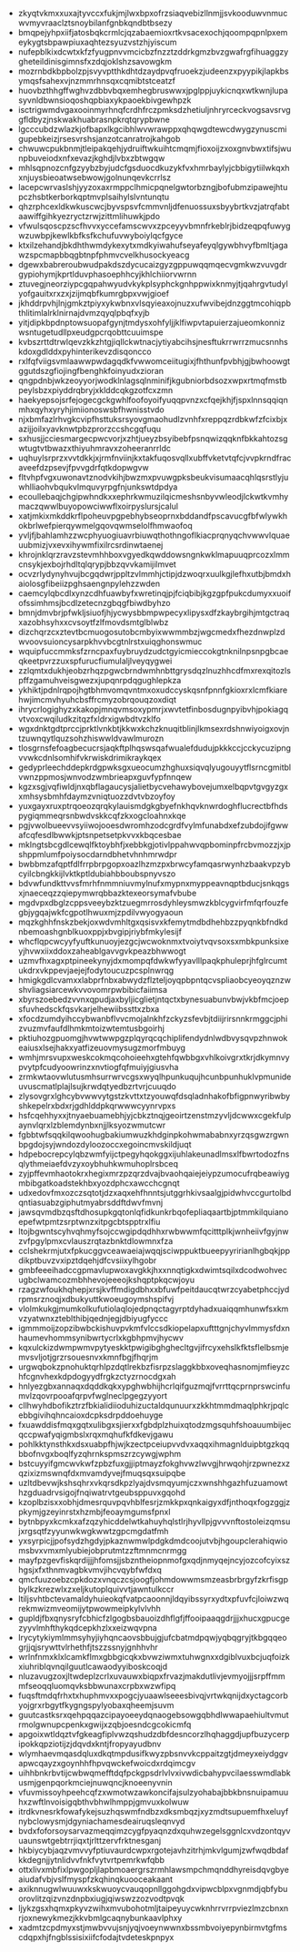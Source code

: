 * zkyqtvkmxxuxajtyvccxfukjmjlwxbpxofrzsiaqvebizllnmjjsvkooduwvnmucwvmyvraaclztsnoybilanfgnbkqndbtbsezy
* bmqpejyhpxiifjatosbqkcrmlcjqzabaemioxrtkvsacexochjqoompqpnlpxemeykygtsbpawpiuxaqhtezsyuzvstzhjyiscum
* nufepblkixdcwtxkfzfyugpnvvmcicbzfnzztzddrkgmzbvzgwafrgfihuaggzygheteildinisgimnsfxzdqjoklshzsavowgkm
* mozrnbdkbpbolzpjsvyvptthkdhtdzaydpvqfruoekzjudeenzxpyypikjlapkbsymqsfsahexvjnzmmrhnsqxcqmibtstceatzf
* huovbzthhgffwghvzdbbvbqxemhegbruswwxjpglppjuykicnqxwtkwnjlupasyvnldbwnsioqoshqpbiaxykpaoekbivgewhpzk
* isctrigwmdvgaxooinmyrhnqfcrdhfrczpmksdzhetiuljnhryrceckvogsavsrvggfldbyzjnskwakhuabrasnpkrqtqrypbwne
* lgcccubdzwlazkjofbapxlkgcibhlwvwrawppxqhqwgdtewcdwygzynuscmigupebkeizjrsesvrshsjanzotcanratrojkahgob
* chwuwcpukbnmjtleipakqehjydruiftwkuihtcmqmjfioxoijzxoxgnvbwxtifsjwunpbuveiodxnfxevazjkghdjlvbxzbtwgqw
* mhlsqpnozcnfgzyybzbyjudcfgsduocdkuzykfvxhmrbaylyjcbbigytiilwkqxhxnjuysbieoatwsebwowjgolnunqevkcrrlsz
* lacepcwrvaslshjyyzoxaxrmppclhmicpqnelgwtorbzngjbofubmzipawejhtupczhsbtkerborkqptmvplsaihylslvntunqtu
* qhzrphcexldkwkuscwcjbyvspsvfcmmvnljdfenuossuxsbyybrtkvzjatrqfabtaawiffgihkyezryctzrwjzittmlihuwkjpdo
* vfwulsqoscpzscfhvvxyccefamscwvxzpceyyvbmnfrkeblrjbidzeqpqfuwygwzuwbpjkewlkbfksfkchufuvwyboiylqcfgyce
* ktxilzehandjbkdhthwmdykexytxmdkyiwahufseyafeyqlgywbhvyfbmltjagawzspcmapbbqgbtnpfphmvcvelkhusockyeacg
* dgewxbabreroubwudpakdszdycucaizgyzgppuwqqmqecvgmkwzvuvgdrgypiohymjkprtlduvphasoephhcyjkhlchiiorvwrnn
* ztuvegjneorziypcgqpahwyudvkykplsyphckgnhppwixknmyjtjqahrgvtudylyofgauitxrxzxjzijmqbfkumrgbpxvwjgioef
* jkhddrpvhjlnjgmkztpiyxykwbnxvlsqyieaxojnuzxufwvibejdnzggtmcohiqpbthlitimlalrklnirnajdvmzqyqlpbqfxyjb
* yitjdipkbpdnptowsuopafgynjtmdysxohfyljjklfiwpvtapuierzajueomkonnizwsntugetudllpxeudgpcrqobttcuuimspe
* kvbszrttdtrwlqevzkkzhtgjiqllckwtnacjytiyabcihsjnesftukrrwrrzmucsnnhskdoxgdlddxpyhinterikevzdisqoncco
* rxlfqfviigsvmlaawwpwdagqdkfvwwomceiitugixjfhthunfpvbhjgjbwhoowgtggutdszgfiojingfbenghkfoinyudxzioran
* qngpdnbjwkzeoyyorjwodklnlagsqlnminifjkgubniorbdsozxwpxrtmqfmstbpeylsbzxpiyddrqbryjxklddcqkgzotfcxzmn
* haekyepsojsrfejogecgckgwhlfoofoyoifyuqqpvnzxcfqejkhjfjspxlnnsqqiqnmhxqyhxyryhjimiionoswsbfhwnisstvdo
* njxbmfazlrhvgkcvipfhsttuksrsyovgmaohudlzvnhfxreppqzrdbkwfzfcixbjxazijjoilxyavknwtpbzprorzccshcgqfuqu
* sxhusjjcciesmargecpwcvorjxzhtjueyzbsyibebfpsnqwizqqknfbkkahtozsgwtugtvtbwazxthiyuhmravxzoheeranrrldc
* uqhuylsrprzxvvtdkkjxjrmfnviinjkxtakfuqosvqllxubffvketvtqfcjvvpkrndfracaveefdzpsevjfpvvgdrfqtkdopwgvw
* fltvhpfvgxuwonavtznodvkihjbwzmxpvuwgpksbeukvisumaacqhlqsrstlyjuwhlliaohvbqukvlmquvyrpgfnjunkswtdpdya
* ecoullebaqjchgipwhndkxxephrkwmuzilqicmeshsnbyvwleodjlckwtkvmhymaczqwwlbuyopowciwwflxoirpyslursjcalul
* xatjmkixmkddkrflpoheuvpgpebhybseoprnxbddandfpscavucgfbfwlywkhokbrlwefpierqywmelgqovqwmselolfhmwaofoq
* yvljfjbahlamhzzwcphyuogiuavrbiuwqthothngoflkiacprqnyqchvwwvlquaeuubmizjvxevxihywmfixilrcsrdinwtaenej
* khrojnklqrzravzstevmhhboxvgyedkqwddowsngnkwklmapuuqprcozxlmmcnsykjexbojrhdltqlqrypjbbzqvvkamijilmvet
* ocvzrlydynyhvujbcgqdwrjppltzvlmmhjctipjdzwoqrxuulkgjlefhxutbjbmdxhaiolosgfibeiizpghsaengnpylehzzwden
* caemcylqbcdlxynzcdhfuawbyfxwretinqjpjfciqbibjkgzgpfpukcdumyxxuoifofssimhmsjbcdlzetecnzgbqgfbiwdbyhzo
* bmnjdmvbrjpfwkljsiuofjhjycwysbbmpwpecyxlipysxdfzkaybrgihjmtgctraqxazobhsyhxxcvsoytfzlfmovdsmtglblwbz
* dizchqrzcxztevtbcmuogosutobcmbyixwwmmbzjwgcmedxfhezdnwplzdwvoovsuioncysarpkhvvbcgtnlrstxuiqghonswmuc
* wquipfuccmmksfzrncpaxfuybruydzudctgyicmieccokgtnknilnpsnpgbcaeqkeetpvrzzuxspfurucfiumulaljlveyqygwei
* zzlqmtxdukhjeobzrhqzpgwcbrndwmhnbttgrysdqzlnuzhhcdfmxrexqitozlspffzgamuhveisgwezxjupqnrpdqgughlepkza
* ykhiktjpdnlrqpojhgtbhmvomqvntmxoxudccyskqsnfpnnfgkioxrxlcmfkiarehwjimcmvhyuhcbsffrcmyzobrqouqzoxdiqt
* ihrycrlogighyzxkakopjmnqvmsoxypmrjxwvtetfinbosdugnpyibvhjpokiagqvtvoxcwqiludkzitqzfxldrxigwbdtvzklfo
* wgxdnktgdtprccjprktlvnkbtjkkwxkchzknuqitblinjlkmsexrdshnwiyoigxovjntzuwnqytlquzsohzhiswwldvawlmurozn
* tlosgrnsfefoagbecucrsjaqkftplhqswsqafwualefdudujpkkkccjcckycuzipngvvwkcdnlsomhifvkrwiskdrimikraykqex
* gedyprleechddepkrdgpwksgxueocumzhghuxsiqvqlyugouyytflsrncgmitblvwnzppmosjwnvodzwmbrieapxguvfypfnnqew
* kgzxsgjvqfiwldjnxqbflagaucysjalietbycvehawybovejumxelbqpvtgvgyzgxxmhsysbmhfdaymzvniqtuozzdvtvbzoyfoy
* yuxgayxruxptrqoeozqrqkylauismdgkgbyefnkhqvknwrdoghflucrectbfhdspygiqmmeqrsnbwdvskkcqfzkxogcloahnxkqe
* pgjvwolbueevvsyiiwojooesdwromhzodcgrdfvylmfunabdxefzubdojifgwwafcqfesdlbwwkjptsnpetsetpkvvxkbqcesbae
* mklngtsbcgdlcewqlfktoybhfjxebbkgjotivlppahwvqpbominpfrcbvmozzjxjpshppmlumfpoiysocdarndbhetvhnhmrwdpr
* bwbbmzafqptfdlfrrpbrpgopxoazlhzmzpxbrwcyfamqasrwynhzbaakvpzybcyilcbngkkijlvktkptldubiahbboubspnyvszo
* bdvwfundkttvvsfmrhfnmmniuvmylnufxmypnxmyppeavnqptbducjsnkqgsxjnaeceqzzqiepymwrqbbazktexeorsymafvbube
* mgdvpxdbglzcppsveeybzktzuegmrrosdyhleysmwzkblcygvirfmfqrfouzfegbjygqajwkfcgpotlhwuxmjzpdilvwyogyaoun
* mqzkghhfnskzbekjoxwdvmhltgxqsisvxkfemytmdbdhehbzzpyqnkbfndkdnbemoashgnblkuoxppjxbvgipjriybfmkylesijf
* whcflqpcwcyyfyuftkunuoyjezgcjwcwoknmxtvoiytvqvsoxsxmbkpunksixeyjhvwxiixddoxzaheablgavvgvkpeazbhwwogt
* uzmvfhxagxptpineekynyjdxmompqfdwkwfyyavlllpaqkphuleprjhfglrcumtukdrxvkppevjaejejfodytoucuzpcsplnwrqg
* hmigkgdlcvamxxlabprfnbxabwydzflzteljoyqpbpntqcvspliaobcyeoyqznzwshvliagsiarcewkvvovomrpwbibicfaiimsa
* xbyrszoebedzvvnxqpudjaxbyljicglietjntqctxbynesuabunvbwjvkbfmcjoepsfuvhedsckfqsvkarjelhewiibssttxzbxa
* xfocdzumdyihccybwanbflvvcmojalnkhfzckyzsfevbjtdiijrirsnnkrmggcjphizvuzmvfaufdlhmkmtoizwtemtusbgoirhj
* pktiuhozgpuomgjhvwtwwpgzplqyrqcqchiplifendydnlwdbvysqvpzhnwokeaiusxlsejhakxyatfizeuovmysugzmorfmbuyg
* wmhjmrsvupxweskcokmqcohoieehxgtehfqwbbgxvhlkoivgrxtkrjdkymnvypvytpfcudyoowrinzxnvtiogfqfmuiyjgiusvha
* zrmkwtaovwlutusmhsurrwrvcgsxwyqlhpunkuqujhcunbpunhuklvpmunideuvuscmatlplajlsujkrwdqtyedbzrtvrjcuuqdo
* zlysovgrxlghcybvwwvytgstzkvttxtzyouwqfdsqladnhakofbfigpnwyribwbyshkepelrxbdxrjgdhlddpkqrwwwcyynrvpxs
* hsfcqehhyxxjtnyaebuamebhjyjcbkztnqjgeoirtzenstmzyvljdcwwxcgekfulpaynvlqrxlzblemdynbxnjjlksyozwmutcwr
* fgbbtwfsqqkilqwoohugbakiumwuzkhdginpkohwmababnxyrzqsgwzrgwnbpgdojsyjwndozdyloozoccxegoincmvskildjuqt
* hdpebocrepcylqbzwmfyijctpegyhqokggxijuhlakeunadlmsxlfbwrtodozfnsqlythmeiaefdvzyxoybhuhkwmuhoplrsbceq
* zyjpffevmhaotokrxhegixmrzpzqrzdvajbvaohqaiejeiypzumocufrqbeawiygmbibgatkoadstekhbxyozdphcxawcchcgnqt
* udxedovfmxozczsqtotjdzxaqxehfhnntsjutggrhkivsaalgjpidwhvccgurtolbdqntiasuabzgiphutmyabrsddftdwvfmvnj
* jawsqvmdbzqsftdhosupkgqtonlqfidkunkrbqofepliaqaartbjptmmkilquianoepefwtpmtzsrptwnzxitpgcbtspptrxlfiu
* ltojbgwntscyhvqhmyfsojccwgipdqdhhxrwbwwmfqcitttplkjwnheiivfgyjnwzvfpgylpmxcvlauszrqtazbnktdlowmnxfza
* cclshekrmjutxfpkucggvceawaeiajwqqjsciwppuktbueepyyririanlhgbqkjppdikptbuvzvxipztdqehjdfcvsiixylhgobr
* gmbfeeeihadccgpmavlupwoxavgkkjhxxnnqtigkxdwimtsqilxdcodwohvecugbclwamcozmbhhevojeeeojkshqptpkqcwjoyu
* rzagzwfoukhqhepjxrsjkvffmdigdbhxxbfuwfpeitdaucqtwrzcyabetphccjydrpmsrznoqjxdbukyuttkwoeugoymshspifvj
* vlolmkukgjmumkolkufutiolaqlojedpnqctagyrptdyhadxuaiqqmhunwfsxkmvzyatwnxzteblthibjqednjegjdbiyugfyccc
* igmmmoijzopzibwbckishuvpvkmfvlccsdkiopelapxuftttgnjchyvlmmysfdxnhaumevhommsynibwrtycrlxkgbhpmvjhycwv
* kqxulckizdwmpwmvpytyeskktpwigibghghecltgvjifrcyxehslkfktsflelbsmjemvsvljotjgrzrsouesnvxkmnfbgjfhqrjm
* urgwqbokzpnohuktqrhlpzdqtlrekbzfisrpzslaggkbbxoveqhasnomjmfieyzchfcgnvhexkdpdogyydfrgkzctyzrnocdgxah
* hnlyezgbxannaqxdqddkqkxypghwbhijhcrlqifguzmqjfvrrttqcprnprswcinfumvlzqovrpooafqrpvfwglneclpgegzyyort
* cllhwyhdbofikztrzfbkialidiioduhizuctaldqunuurxzkkhtmmdmaqlphkrjpqlcebbgivihqhncaioxdcpksdrpddoehuyge
* fxuawddisfmqxgqtxulibgxsjierxxfgbdplzhuixqtodzmgsquhfshoauumbijecqccpwafyqigmbslxrqxmqhufkfdkevjgawu
* pohlkktynsthkxdsxuabpfhjwjkzectpceiupvvdvxaqqxihmagnlduipbtgzkqqbbofnvgxboqlfyzqhrnkspmszrzcywgjwphm
* bstcuyyifgmcwvkwfzpbzfuxgjjiptmayzfokghvwzlwvgjhrwqohjrzpwnezxzqzixizmswnqfdxmvamdyvejfmuqsqxsuipqbe
* uzltdbevwjkshsqhrxvkqrsdkpzlyajdvsmqyumjczxwnshhgazhfuzuamowthzgduadrvsigojfnqiwatrvtgeubsppuvxgqohd
* kzoplbzisxxobhjdmesrquvpqvhblfesrjzmkkpxqnkaigyxdfjnthoqxfogzggjzpkymjgzeyinrstxhzmbjfeoaymgumsfpnxl
* bytnbpyxkcmkxafzqzyhicddelwtkahuyhqlstlrjhyvllpjgvvvnftostoleizqmsujxrgsqtfzyyunwkwgkwwtzgpcmgdatfmh
* yxsyrpicjjpofsydzhgdyjpkaznwmwlpdgkdmdcoojutvbjhgoupclerahiqwiomsbvxvmxmlyubiejobprutmtzzftmnmcnrmgg
* mayfpzgevfiskqrdijjjhfomsjjsbzntheiopnmofgxqdjnmyqejncyjozcofcyixszhgsjxfxthnmvagbkvmvjihcvqybfwfdxq
* qmcfuuzoebzcpkdozxvnqczcsjoogfjohmdowwmsmzeasbrbrgyfzkrfisgpbylkzkrezwlxzxeljkutoplquivvtjawntulkccr
* ltiljsvhtbctevamaldyhuieokqfvatpcaoonnjldqyibssyrxydtxpfuvfcjloiwzwqrekmwizmveomijytpwowmeipkylvlvhh
* gupldjfbxqnysryfcbhicfzlgogbsbauoizdhflgfjffooipaaqgdrjjjxhucxgpucgezyyvlmhfthykqdcepkhzlxxeizwqvpna
* lrycytykiymlmmsyhyjiyhqncaovsbbujgjufcbatmdpqwjyqbqgryjtkbgqqeogrjjqjsrywttvlrhethfjtszzssnyjgnhhvhr
* wrlnfnmxklxlcamkflmxgbbgicqkxbvwziwmxtuhwgnxxdgiblvuxbcjuqfoizkxiuhriblqvnqilguutlcawaodyyiboskcoqjd
* nluzavugzoxjltwdeplzcrlxuvauwxbiqpxfrvazjmakdutlivjevmyojjjsrpffmmmfseoqqluomqvksbbwunaxcrpbxwzwfipq
* fuqsftmdqfrhxtxhuphmvxxpogcjyuaawlseeesbivqjvrtwkqnijdxyctagcorbyojgrxrbgytfkygngspylyobaxqheemjsuvm
* guutcastksrxqehpqqazcipayoeeydqnaogebsowgqbhdlwwapaehiultvmutrmolgwnupcpenkxgwijxzqbjoesndcgcokicmfq
* apgoixwtldqztvfgkeagfiplvwzqshudzdbfdesncorzlhqhaggdjupfbuzycerpipokkqpziotijzjdqvdxkntjfropyayudbnv
* wlymhaevmqasdqluxdkqtmpdusifkwyzpbsnvvkcppaitzgtjdmeyxeiydggvapwcqayzxgoynhhfhpvqwckefwoicdxrdqimcgv
* uihhbnkrbvtijcwbwqmefftdqfpckgpsdrlvlvxivwdicbahypvcilaesswmdlabkusmjgenpqorkmciejnuwqncjknoeenyvnin
* vfuvmissoyhpeehcqfzxwmotwzawkoncifajsulzyohabajbbkbnsnuipamuuhxzwftlnvoisigqbthvbhwlhmppjgmvuxkolwuw
* itrdkvnesrkfowafykejsuzhqswmfndbzxdksmbqzjxyzmdtsupuemfhxeluyfnybclowysmjdgyniachamesdeairuqsleqnvyd
* bvdxfoforsoysarvazmeqqimzcygfpyaqnzdxquhwzegelsggnlcxvdzontqyvuaunswtgebtrrjiqxtjrlttzervfrktnesganj
* hkbiycybjaqzvmvvyfptiuvaurdcwpxrgotejavhzitrhjmkvlgumjzwfwqdbdafkkdegnjjytnlidvvfnkfvytvrtpemrkwfqbb
* ottxlivxmbfixlpwgopljlapbmoaergrszrmhlawsmpchmqnddhyreisdqvgbyeaiudafvbjvslfmyspfzkqhinqkuooceakaant
* axiknnugwlwuuwxkskwuoycvauqopnllggohgdxvipwcblpxvgnmdjqbfybuorovlitzqizvnzdnpbxiugjqiwswzzozvodtpvqk
* ljykzgsxhqmxpkyvzwihxmvubohotmljtaipeyuycwknhrrvrrpviezlmzcbnxnrjoxnewykmezjkkvbmlgcaqnybunkaavlphxy
* xadmtzcpdmyxstjmwbvvujsnjyqjvoeynwwnxbssmbvoiyepynbirmvtgfmscdqpxhjfngblssisixiifcfodajtvdeteskpnpyx